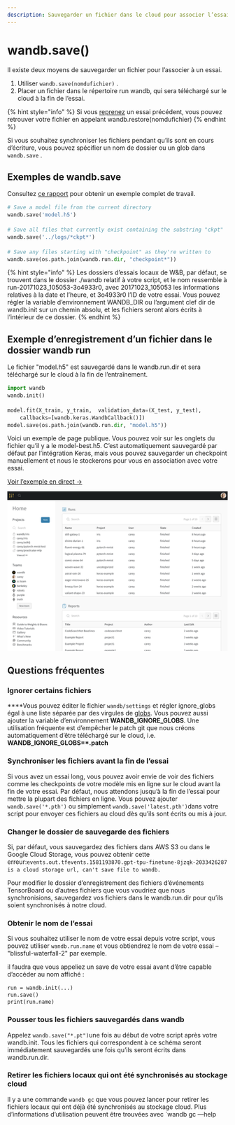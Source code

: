 ```yaml
---
description: Sauvegarder un fichier dans le cloud pour associer l’essai en cours
---
```


# wandb.save\(\)

Il existe deux moyens de sauvegarder un fichier pour l’associer à un essai.

1. Utiliser `wandb.save(nomdufichier)` .
2. Placer un fichier dans le répertoire run wandb, qui sera téléchargé sur le cloud à la fin de l’essai.

{% hint style="info" %}
Si vous [reprenez](https://docs.wandb.ai/library/resuming) un essai précédent, vous pouvez retrouver votre fichier en appelant      wandb.restore\(nomdufichier\)
{% endhint %}

Si vous souhaitez synchroniser les fichiers pendant qu’ils sont en cours d’écriture, vous pouvez spécifier un nom de dossier ou un glob dans `wandb.save` .

##  Exemples de wandb.save

 Consultez [ce rapport](https://app.wandb.ai/lavanyashukla/save_and_restore/reports/Saving-and-Restoring-Models-with-W%26B--Vmlldzo3MDQ3Mw) pour obtenir un exemple complet de travail.

```python
# Save a model file from the current directory
wandb.save('model.h5')

# Save all files that currently exist containing the substring "ckpt"
wandb.save('../logs/*ckpt*')

# Save any files starting with "checkpoint" as they're written to
wandb.save(os.path.join(wandb.run.dir, "checkpoint*"))
```

{% hint style="info" %}
Les dossiers d’essais locaux de W&B, par défaut, se trouvent dans le dossier ./wandb relatif à votre script, et le nom ressemble à run-20171023\_105053-3o4933r0, avec 20171023\_105053 les informations relatives à la date et l’heure, et 3o4933r0 l’ID de votre essai. Vous pouvez régler la variable d’environnement WANDB\_DIR ou l’argument clef dir de wandb.init sur un chemin absolu, et les fichiers seront alors écrits à l’intérieur de ce dossier.
{% endhint %}

## Exemple d’enregistrement d’un fichier dans le dossier wandb run

Le fichier "model.h5" est sauvegardé dans le wandb.run.dir et sera téléchargé sur le cloud à la fin de l’entraînement.

```python
import wandb
wandb.init()

model.fit(X_train, y_train,  validation_data=(X_test, y_test),
    callbacks=[wandb.keras.WandbCallback()])
model.save(os.path.join(wandb.run.dir, "model.h5"))
```

 Voici un exemple de page publique. Vous pouvez voir sur les onglets du fichier qu’il y a le model-best.h5. C’est automatiquement sauvegardé par défaut par l’intégration Keras, mais vous pouvez sauvegarder un checkpoint manuellement et nous le stockerons pour vous en association avec votre essai.

[Voir l’exemple en direct →](https://app.wandb.ai/wandb/neurips-demo/runs/206aacqo/files)

![](../.gitbook/assets/image%20%2839%29%20%286%29%20%281%29%20%285%29.png)

## Questions fréquentes

###  Ignorer certains fichiers

 ****Vous pouvez éditer le fichier `wandb/settings` et régler ignore\_globs égal à une liste séparée par des virgules de [globs](https://en.wikipedia.org/wiki/Glob_%28programming%29). Vous pouvez aussi ajouter la variable d’environnement **WANDB\_IGNORE\_GLOBS**. Une utilisation fréquente est d’empêcher le patch git que nous créons automatiquement d’être téléchargé sur le cloud, i.e. **WANDB\_IGNORE\_GLOBS=\*.patch**

###  Synchroniser les fichiers avant la fin de l’essai

Si vous avez un essai long, vous pouvez avoir envie de voir des fichiers comme les checkpoints de votre modèle mis en ligne sur le cloud avant la fin de votre essai. Par défaut, nous attendons jusqu’à la fin de l’essai pour mettre la plupart des fichiers en ligne. Vous pouvez ajouter `wandb.save('*.pth')` ou simplement `wandb.save('latest.pth')`dans votre script pour envoyer ces fichiers au cloud dès qu’ils sont écrits ou mis à jour.

### Changer le dossier de sauvegarde des fichiers

Si, par défaut, vous sauvegardez des fichiers dans AWS S3 ou dans le Google Cloud Storage, vous pouvez obtenir cette erreur:`events.out.tfevents.1581193870.gpt-tpu-finetune-8jzqk-2033426287 is a cloud storage url, can't save file to wandb.`

Pour modifier le dossier d’enregistrement des fichiers d’événements TensorBoard ou d’autres fichiers que vous voudriez que nous synchronisions, sauvegardez vos fichiers dans le wandb.run.dir pour qu’ils soient synchronisés à notre cloud.

### Obtenir le nom de l’essai

Si vous souhaitez utiliser le nom de votre essai depuis votre script, vous pouvez utiliser `wandb.run.name` et vous obtiendrez le nom de votre essai – "blissful-waterfall-2" par exemple.

il faudra que vous appeliez un save de votre essai avant d’être capable d’accéder au nom affiché :

```text
run = wandb.init(...)
run.save()
print(run.name)
```

### Pousser tous les fichiers sauvegardés dans wandb

Appelez `wandb.save("*.pt")`une fois au début de votre script après votre wandb.init. Tous les fichiers qui correspondent à ce schéma seront immédiatement sauvegardés une fois qu’ils seront écrits dans wandb.run.dir.

### Retirer les fichiers locaux qui ont été synchronisés au stockage cloud

 Il y a une commande `wandb gc` que vous pouvez lancer pour retirer les fichiers locaux qui ont déjà été synchronisés au stockage cloud. Plus d’informations d’utilisation peuvent être trouvées avec \`wandb gc —help

